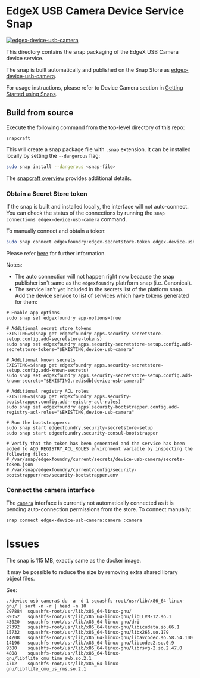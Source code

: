 # EdgeX USB Camera Device Service Snap
[![edgex-device-usb-camera](https://snapcraft.io/edgex-device-usb-camera/badge.svg)](https://snapcraft.io/edgex-device-usb-camera)

This directory contains the snap packaging of the EdgeX USB Camera device service.

The snap is built automatically and published on the Snap Store as [edgex-device-usb-camera].

For usage instructions, please refer to Device Camera section in [Getting Started using Snaps][docs].

## Build from source
Execute the following command from the top-level directory of this repo:
```
snapcraft
```

This will create a snap package file with `.snap` extension. It can be installed locally by setting the `--dangerous` flag:
```bash
sudo snap install --dangerous <snap-file>
```

The [snapcraft overview](https://snapcraft.io/docs/snapcraft-overview) provides additional details.

### Obtain a Secret Store token
<!-- The `edgex-secretstore-token` snap slot makes it possible to automatically receive a token from a locally installed platform snap.-->

If the snap is built and installed locally, the interface will not auto-connect. You can check the status of the connections by running the `snap connections edgex-device-usb-camera` command.

To manually connect and obtain a token:
```bash
sudo snap connect edgexfoundry:edgex-secretstore-token edgex-device-usb-camera:edgex-secretstore-token
```

Please refer [here][secret-store-token] for further information.

Notes:
- The auto connection will not happen right now because the snap publisher isn't same as the `edgexfoundry` platrform snap (i.e. Canonical).
- The service isn't yet included in the secrets list of the platform snap.
Add the device service to list of services which have tokens generated for them:
```
# Enable app options
sudo snap set edgexfoundry app-options=true

# Additional secret store tokens
EXISTING=$(snap get edgexfoundry apps.security-secretstore-setup.config.add-secretstore-tokens)
sudo snap set edgexfoundry apps.security-secretstore-setup.config.add-secretstore-tokens="$EXISTING,device-usb-camera"

# Additional known secrets
EXISTING=$(snap get edgexfoundry apps.security-secretstore-setup.config.add-known-secrets)
sudo snap set edgexfoundry apps.security-secretstore-setup.config.add-known-secrets="$EXISTING,redisdb[device-usb-camera]"

# Additional registry ACL roles
EXISTING=$(snap get edgexfoundry apps.security-bootstrapper.config.add-registry-acl-roles)
sudo snap set edgexfoundry apps.security-bootstrapper.config.add-registry-acl-roles="$EXISTING,device-usb-camera"

# Run the bootstrappers:
sudo snap start edgexfoundry.security-secretstore-setup
sudo snap start edgexfoundry.security-consul-bootstrapper 

# Verify that the token has been generated and the service has been added to ADD_REGISTRY_ACL_ROLES environment variable by inspecting the following files:
# /var/snap/edgexfoundry/current/secrets/device-usb-camera/secrets-token.json
# /var/snap/edgexfoundry/current/config/security-bootstrapper/res/security-bootstrapper.env
```

### Connect the camera interface
The [`camera`](https://snapcraft.io/docs/camera-interface) interface is currently not automatically connected as it is pending auto-connection permissions from the store.
To connect manually:
```
snap connect edgex-device-usb-camera:camera :camera
```

[edgex-device-usb-camera]: https://snapcraft.io/edgex-device-usb-camera
[docs]: https://docs.edgexfoundry.org/2.2/getting-started/Ch-GettingStartedSnapUsers/#device-usb-camera
[secret-store-token]: https://docs.edgexfoundry.org/2.2/getting-started/Ch-GettingStartedSnapUsers/#secret-store-token

# Issues
The snap is 115 MB, exactly same as the docker image.

It may be possible to reduce the size by removing extra shared library object files.

See:
```
./device-usb-camera$ du -a -d 1 squashfs-root/usr/lib/x86_64-linux-gnu/ | sort -n -r | head -n 10
297884  squashfs-root/usr/lib/x86_64-linux-gnu/
89352   squashfs-root/usr/lib/x86_64-linux-gnu/libLLVM-12.so.1
43020   squashfs-root/usr/lib/x86_64-linux-gnu/dri
27392   squashfs-root/usr/lib/x86_64-linux-gnu/libicudata.so.66.1
15732   squashfs-root/usr/lib/x86_64-linux-gnu/libx265.so.179
14208   squashfs-root/usr/lib/x86_64-linux-gnu/libavcodec.so.58.54.100
14196   squashfs-root/usr/lib/x86_64-linux-gnu/libcodec2.so.0.9
9380    squashfs-root/usr/lib/x86_64-linux-gnu/librsvg-2.so.2.47.0
4808    squashfs-root/usr/lib/x86_64-linux-gnu/libflite_cmu_time_awb.so.2.1
4712    squashfs-root/usr/lib/x86_64-linux-gnu/libflite_cmu_us_rms.so.2.1
```
